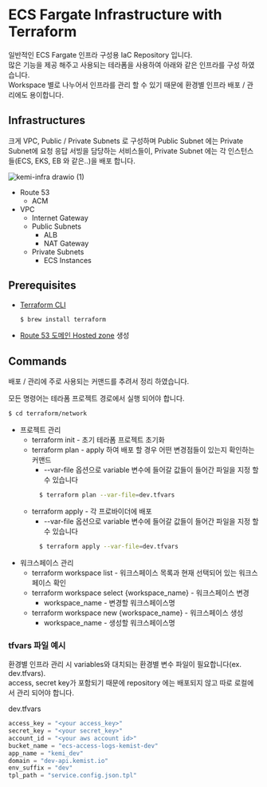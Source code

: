 # ECS Fargate Infrastructure with Terraform

일반적인 ECS Fargate 인프라 구성용 IaC Repository 입니다. <br/>
많은 기능을 제공 해주고 사용되는 테라폼을 사용하여 아래와 같은 인프라를 구성 하였습니다. <br />
Workspace 별로 나누어서 인프라를 관리 할 수 있기 때문에 환경별 인프라 배포 / 관리에도 용이합니다.<br />

## Infrastructures
크게 VPC, Public / Private Subnets 로 구성하며 Public Subnet 에는 Private Subnet에 요청 응답 서빙을 담당하는 서비스들이, Private Subnet 에는 각 인스턴스들(ECS, EKS, EB 와 같은..)을 배포 합니다.

![kemi-infra drawio (1)](https://user-images.githubusercontent.com/25698674/216813370-a03bfbd8-3f32-4071-8ee8-e5dcf9b87b00.png)

- Route 53
    - ACM
- VPC
    - Internet Gateway
    - Public Subnets
        - ALB
        - NAT  Gateway
    - Private Subnets
        - ECS Instances

## Prerequisites
- [Terraform CLI](https://developer.hashicorp.com/terraform/cli)
    ```bash
    $ brew install terraform
    ```
- [Route 53 도메인 Hosted zone](https://us-east-1.console.aws.amazon.com/route53/v2/hostedzones#) 생성

## Commands
배포 / 관리에 주로 사용되는 커맨드를 추려서 정리 하였습니다.

모든 명령어는 테라폼 프로젝트 경로에서 실행 되어야 합니다.
```bash
$ cd terraform/network
```

- 프로젝트 관리
    - terraform init - 초기 테라폼 프로젝트 초기화
    - terraform plan - apply 하여 배포 할 경우 어떤 변경점들이 있는지 확인하는 커맨드
        - --var-file 옵션으로 variable 변수에 들어갈 값들이 들어간 파일을 지정 할 수 있습니다
      ```bash
        $ terraform plan --var-file=dev.tfvars
      ```
    - terraform apply - 각 프로바이더에 배포
        - --var-file 옵션으로 variable 변수에 들어갈 값들이 들어간 파일을 지정 할 수 있습니다
      ```bash
        $ terraform apply --var-file=dev.tfvars
      ```
- 워크스페이스 관리
    - terraform workspace list - 워크스페이스 목록과 현재 선택되어 있는 워크스페이스 확인
    - terraform workspace select {workspace_name} - 워크스페이스 변경
        * workspace_name - 변경할 워크스페이스명
    - terraform workspace new {workspace_name} - 워크스페이스 생성
        * workspace_name - 생성할 워크스페이스명

### tfvars 파일 예시

환경별 인프라 관리 시 variables와 대치되는 환경별 변수 파일이 필요합니다(ex. dev.tfvars). <br />
access, secret key가 포함되기 때문에 repository 에는 배포되지 않고 따로 로컬에서 관리 되어야 합니다.

dev.tfvars
```terraform
access_key = "<your access_key>"
secret_key = "<your secret_key>"
account_id = "<your aws account id>"
bucket_name = "ecs-access-logs-kemist-dev"
app_name = "kemi_dev"
domain = "dev-api.kemist.io"
env_suffix = "dev"
tpl_path = "service.config.json.tpl"
```
